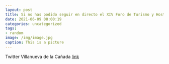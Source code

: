 ```yaml
---
layout: post
title: Si no has podido seguir en directo el XIV Foro de Turismo y Hostelería de la @ComunidadMadrid para el desarrollo de la Formación...
date: 2021-06-09 08:00:19
categories: uncategorized
tags:
- random
image: /img/image.jpg
caption: This is a picture
---
```

Twitter Villanueva de la Cañada [link](https://twitter.com/AytoVDLCanada/status/1402252282918584326)
